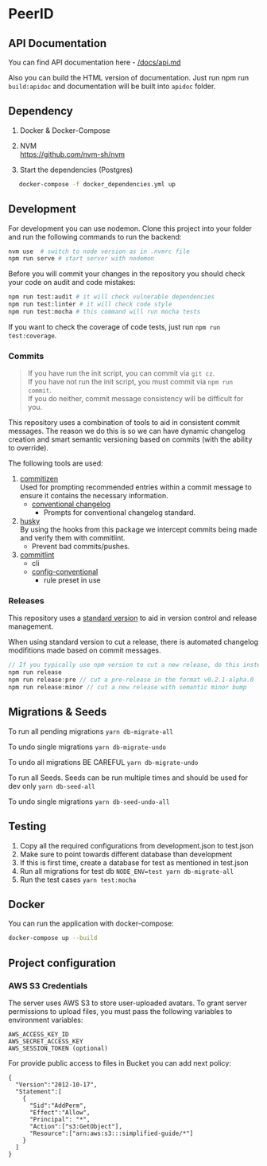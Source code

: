 # PeerID

## API Documentation

You can find API documentation here - [/docs/api.md](/docs/api.md)

Also you can build the HTML version of documentation. Just run npm run `build:apidoc`
and documentation will be built into `apidoc` folder.

## Dependency
1. Docker & Docker-Compose

2. NVM <br>
https://github.com/nvm-sh/nvm

3. Start the dependencies (Postgres) 
```bash 
   docker-compose -f docker_dependencies.yml up
```

## Development

For development you can use nodemon. Clone this project into your folder and run the following commands to run the backend:

```bash
nvm use  # switch to node version as in .nvmrc file
npm run serve # start server with nodemon
```

Before you will commit your changes in the repository you should check your code on audit and code mistakes:

```bash
npm run test:audit # it will check vulnerable dependencies
npm run test:linter # it will check code style
npm run test:mocha # this command will run mocha tests
```

If you want to check the coverage of code tests, just run `npm run test:coverage`.
### Commits

> If you have run the init script, you can commit via `git cz`.  
> If you have not run the init script, you must commit via `npm run commit`.  
> If you do neither, commit message consistency will be difficult for you.

This repository uses a combination of tools to aid in consistent commit messages. The reason we do this is so we can have dynamic changelog creation and smart semantic versioning based on commits (with the ability to override).

The following tools are used:

1. [commitizen](https://www.npmjs.com/package/commitizen)  
   Used for prompting recommended entries within a commit message to ensure it contains the necessary information.
   - [conventional changelog](https://www.npmjs.com/package/cz-conventional-changelog)  
     - Prompts for conventional changelog standard.
2. [husky](https://www.npmjs.com/package/husky)  
   By using the hooks from this package we intercept commits being made and verify them with commitlint.
   - Prevent bad commits/pushes.
3. [commitlint](https://www.npmjs.com/package/@commitlint/cli)
   - cli
   - [config-conventional](https://www.npmjs.com/package/@commitlint/config-conventional)
     - rule preset in use

### Releases

This repository uses a [standard version](https://www.npmjs.com/package/standard-version) to aid in version control and release management.

When using standard version to cut a release, there is automated changelog modifitions made based on commit messages.

```csharp
// If you typically use npm version to cut a new release, do this instead:
npm run release
npm run release:pre // cut a pre-release in the format v0.2.1-alpha.0
npm run release:minor // cut a new release with semantic minor bump
```

## Migrations & Seeds

To run all pending migrations
```yarn db-migrate-all```

To undo single migrations
```yarn db-migrate-undo```

To undo all migrations BE CAREFUL
```yarn db-migrate-undo```

To run all Seeds. Seeds can be run multiple times and should be used for dev only
```yarn db-seed-all```

To undo single migrations
```yarn db-seed-undo-all```

## Testing

1. Copy all the required configurations from development.json to test.json
2. Make sure to point towards different database than development
3. If this is first time, create a database for test as mentioned in test.json
4. Run all migrations for test db
```NODE_ENV=test yarn db-migrate-all```  
5. Run the test cases
```yarn test:mocha```

## Docker

You can run the application with docker-compose:

```bash
docker-compose up --build
```

## Project configuration 

### AWS S3 Credentials

The server uses AWS S3 to store user-uploaded avatars. To grant server 
permissions to upload files, you must pass the following variables to 
environment variables:

```
AWS_ACCESS_KEY_ID
AWS_SECRET_ACCESS_KEY
AWS_SESSION_TOKEN (optional)
```

For provide public access to files in Bucket you can add next policy: 

```
{
  "Version":"2012-10-17",
  "Statement":[
    {
      "Sid":"AddPerm",
      "Effect":"Allow",
      "Principal": "*",
      "Action":["s3:GetObject"],
      "Resource":["arn:aws:s3:::simplified-guide/*"]
    }
  ]
}
``` 
